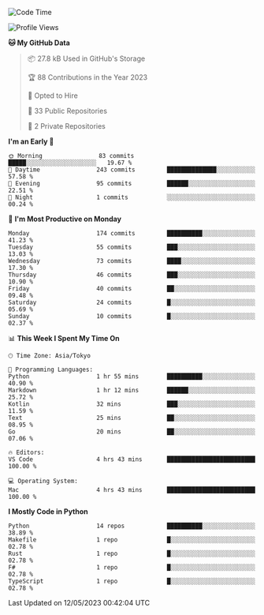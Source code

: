 <!--START_SECTION:waka-->
![Code Time](http://img.shields.io/badge/Code%20Time-666%20hrs%2028%20mins-blue)

![Profile Views](http://img.shields.io/badge/Profile%20Views-0-blue)

**🐱 My GitHub Data** 

> 📦 27.8 kB Used in GitHub's Storage 
 > 
> 🏆 88 Contributions in the Year 2023
 > 
> 💼 Opted to Hire
 > 
> 📜 33 Public Repositories 
 > 
> 🔑 2 Private Repositories 
 > 
**I'm an Early 🐤** 

```text
🌞 Morning                83 commits          █████░░░░░░░░░░░░░░░░░░░░   19.67 % 
🌆 Daytime                243 commits         ██████████████░░░░░░░░░░░   57.58 % 
🌃 Evening                95 commits          ██████░░░░░░░░░░░░░░░░░░░   22.51 % 
🌙 Night                  1 commits           ░░░░░░░░░░░░░░░░░░░░░░░░░   00.24 % 
```
📅 **I'm Most Productive on Monday** 

```text
Monday                   174 commits         ██████████░░░░░░░░░░░░░░░   41.23 % 
Tuesday                  55 commits          ███░░░░░░░░░░░░░░░░░░░░░░   13.03 % 
Wednesday                73 commits          ████░░░░░░░░░░░░░░░░░░░░░   17.30 % 
Thursday                 46 commits          ███░░░░░░░░░░░░░░░░░░░░░░   10.90 % 
Friday                   40 commits          ██░░░░░░░░░░░░░░░░░░░░░░░   09.48 % 
Saturday                 24 commits          █░░░░░░░░░░░░░░░░░░░░░░░░   05.69 % 
Sunday                   10 commits          █░░░░░░░░░░░░░░░░░░░░░░░░   02.37 % 
```


📊 **This Week I Spent My Time On** 

```text
🕑︎ Time Zone: Asia/Tokyo

💬 Programming Languages: 
Python                   1 hr 55 mins        ██████████░░░░░░░░░░░░░░░   40.90 % 
Markdown                 1 hr 12 mins        ██████░░░░░░░░░░░░░░░░░░░   25.72 % 
Kotlin                   32 mins             ███░░░░░░░░░░░░░░░░░░░░░░   11.59 % 
Text                     25 mins             ██░░░░░░░░░░░░░░░░░░░░░░░   08.95 % 
Go                       20 mins             ██░░░░░░░░░░░░░░░░░░░░░░░   07.06 % 

🔥 Editors: 
VS Code                  4 hrs 43 mins       █████████████████████████   100.00 % 

💻 Operating System: 
Mac                      4 hrs 43 mins       █████████████████████████   100.00 % 
```

**I Mostly Code in Python** 

```text
Python                   14 repos            ██████████░░░░░░░░░░░░░░░   38.89 % 
Makefile                 1 repo              █░░░░░░░░░░░░░░░░░░░░░░░░   02.78 % 
Rust                     1 repo              █░░░░░░░░░░░░░░░░░░░░░░░░   02.78 % 
F#                       1 repo              █░░░░░░░░░░░░░░░░░░░░░░░░   02.78 % 
TypeScript               1 repo              █░░░░░░░░░░░░░░░░░░░░░░░░   02.78 % 
```




 Last Updated on 12/05/2023 00:42:04 UTC
<!--END_SECTION:waka-->
